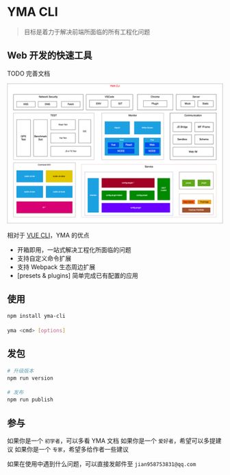 # YMA CLI

> 目标是着力于解决前端所面临的所有工程化问题

## Web 开发的快速工具

TODO 完善文档

![image](./doc/all.dio.png)

相对于 [VUE CLI](https://cli.vuejs.org/zh/)，YMA 的优点

-   开箱即用，一站式解决工程化所面临的问题
-   支持自定义命令扩展
-   支持 Webpack 生态周边扩展
-   [presets & plugins] 简单完成已有配置的应用

## 使用

```sh
npm install yma-cli

yma <cmd> [options]
```

## 发包

```sh
# 升级版本
npm run version

# 发布
npm run publish
```

## 参与

如果你是一个 `初学者`，可以多看 YMA 文档
如果你是一个 `爱好者`，希望可以多提建议
如果你是一个 `专家`，希望多给作者一些建议

如果在使用中遇到什么问题，可以直接发邮件至 `jian958753831@qq.com`
